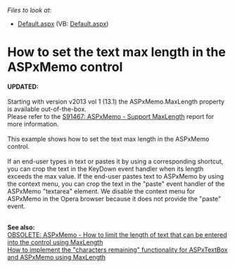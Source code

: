 <!-- default file list -->
*Files to look at*:

* [Default.aspx](./CS/WebSite/Default.aspx) (VB: [Default.aspx](./VB/WebSite/Default.aspx))
<!-- default file list end -->
# How to set the text max length in the ASPxMemo control


<p><strong>UPDATED:</strong><br><br>Starting with version v2013 vol 1 (13.1) the ASPxMemo.MaxLength property is available out-of-the-box.<br>Please refer to the <a href="https://www.devexpress.com/Support/Center/p/S91467">S91467: ASPxMemo - Support MaxLength</a> report for more information.<br><br>This example shows how to set the text max length in the ASPxMemo control.<br><br>If an end-user types in text or pastes it by using a corresponding shortcut, you can crop the text in the KeyDown event handler when its length exceeds the max value. If the end-user pastes text to ASPxMemo by using the context menu, you can crop the text in the "paste" event handler of the ASPxMemo "textarea" element. We disable the context menu for ASPxMemo in the Opera browser because it does not provide the "paste" event.</p>
<p><br><strong>See also:<br></strong><a href="https://www.devexpress.com/Support/Center/p/E393">OBSOLETE: ASPxMemo - How to limit the length of text that can be entered into the control using MaxLength</a><br><a href="https://www.devexpress.com/Support/Center/p/E1424">How to implement the "characters remaining" functionality for ASPxTextBox and ASPxMemo using MaxLength</a></p>

<br/>


